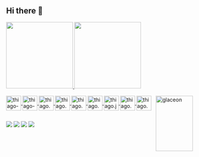 ## Hi there 👋

<div>
    <a href="https://github.com/thiago9852">
    <img height="180em" src="https://github-readme-stats.vercel.app/api?username=thiago9852&show_icons=true&theme=midnight-purple&include_all_commits=true&count_private=true"/>
    <img height="180em" src="https://github-readme-stats.vercel.app/api/top-langs/?username=thiago9852&layout=compact&langs_count=16&theme=midnight-purple"/>
</div>

<div style="display: inline_block"><br>
    <img align="center" width="40" height="40" alt="thiago-figma" src="https://cdn.jsdelivr.net/gh/devicons/devicon@latest/icons/figma/figma-original.svg" />
    <img align="center" width="40" height="40" alt="thiago-symfony" src="https://cdn.jsdelivr.net/gh/devicons/devicon@latest/icons/symfony/symfony-original.svg" />
    <img align="center" width="40" height="40" alt="thiago.php" src="https://cdn.jsdelivr.net/gh/devicons/devicon@latest/icons/phpstorm/phpstorm-original.svg" />
    <img align="center" width="40" height="40" alt="thiago.html" src="https://cdn.jsdelivr.net/gh/devicons/devicon@latest/icons/html5/html5-original.svg" />
    <img align="center" width="40" height="40" alt="thiago.css" src="https://cdn.jsdelivr.net/gh/devicons/devicon@latest/icons/css3/css3-original.svg" />
    <img align="center" width="40" height="40" alt="thiago.sql" src="https://cdn.jsdelivr.net/gh/devicons/devicon@latest/icons/mysql/mysql-original-wordmark.svg" />
    <img align="center" width="40" height="40" alt="thiago.java" src="https://cdn.jsdelivr.net/gh/devicons/devicon@latest/icons/java/java-original.svg" />
    <img align="center" width="40" height="40" alt="thiago.bts" src="https://cdn.jsdelivr.net/gh/devicons/devicon@latest/icons/bootstrap/bootstrap-original.svg" />
    <img align="center" width="40" height="40" alt="thiago.git" src="https://cdn.jsdelivr.net/gh/devicons/devicon@latest/icons/git/git-original-wordmark.svg" />
    <img align="right" width="100" height="150" alt="glaceon" src="https://64.media.tumblr.com/6ca36223c76bf5fd34c9374de455b48e/91c6d2bc2b1e595f-f4/s400x600/a244301143526e9a31d6d32fd880c4aa4417afc1.gifv" />
</div>

##

<div> 
  <a href="https://instagram.com/rafaballerini" target="_blank"><img src="https://img.shields.io/badge/-Instagram-%23E4405F?style=for-the-badge&logo=instagram&logoColor=white" target="_blank"></a>
  <a href="https://discord.com/channels/@me/952899652913594368" target="_blank"><img src="https://img.shields.io/badge/Discord-7289DA?style=for-the-badge&logo=discord&logoColor=white" target="_blank"></a> 
  <a href = "mailto:dev.thiagodferreira@gmail.com"><img src="https://img.shields.io/badge/-Gmail-%23333?style=for-the-badge&logo=gmail&logoColor=white" target="_blank"></a>
  <a href="https://www.linkedin.com/in/thiago-ferreira-54491a278" target="_blank"><img src="https://img.shields.io/badge/-LinkedIn-%230077B5?style=for-the-badge&logo=linkedin&logoColor=white" target="_blank"></a>
</div>
